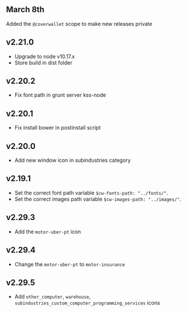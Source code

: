 ## March 8th
Added the `@coverwallet` scope to make new releases private
## v2.21.0

- Upgrade to node v10.17.x
- Store build in dist folder

## v2.20.2

- Fix font path in grunt server kss-node

## v2.20.1

- Fix install bower in postinstall script

## v2.20.0

- Add new window icon in subindustries category

## v2.19.1

- Set the correct font path variable `$cw-fonts-path: "../fonts/"`.
- Set the correct images path variable `$cw-images-path: "../images/"`.

## v2.29.3

- Add the `motor-uber-pt` icon

## v2.29.4

- Change the `motor-uber-pt` to `motor-insurance`

## v2.29.5

- Add `other_computer`, `warehouse`, `subindustries_custom_computer_programming_services` icons
